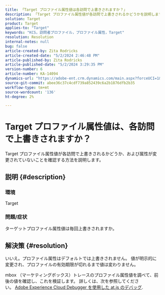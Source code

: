 ```yaml
---
title: 「Target プロファイル属性値は各訪問で上書きされますか？」
description: 「Target プロファイル属性値が各訪問で上書きされるかどうかを説明します。」
solution: Target
product: Target
applies-to: "Target"
keywords: "KCS，訪問者プロファイル，プロファイル属性，Target"
resolution: Resolution
internal-notes: null
bug: false
article-created-by: Zita Rodricks
article-created-date: "5/2/2024 2:46:48 PM"
article-published-by: Zita Rodricks
article-published-date: "5/2/2024 3:29:35 PM"
version-number: 6
article-number: KA-14094
dynamics-url: "https://adobe-ent.crm.dynamics.com/main.aspx?forceUCI=1&pagetype=entityrecord&etn=knowledgearticle&id=0f45e3c8-9208-ef11-9f8a-6045bd026dc7"
source-git-commit: abee36c37c4cdf739a852439c6a2b1876dfb2b35
workflow-type: tm+mt
source-wordcount: '136'
ht-degree: 2%

---
```


# Target プロファイル属性値は、各訪問で上書きされますか？


Target プロファイル属性値が各訪問で上書きされるかどうか、および属性が変更されていないことを確認する方法を説明します。

## 説明 {#description}


### 環境

Target

### 問題/症状

ターゲットプロファイル属性値は毎回上書きされますか。


## 解決策 {#resolution}


いいえ。プロファイル属性はデフォルトでは上書きされません。 値が明示的に変更され、プロファイルの有効期限が切れるまで値は変わりません。

mbox （マーケティングボックス）トレースのプロファイル属性値を調べて、前後の値を確認し、これを検証します。 詳しくは、次を参照してください。 [Adobe Experience Cloud Debugger を使用した at.js のデバッグ](https://developer.adobe.com/target/implement/client-side/target-debugging-atjs/target-debugging-atjs/).
